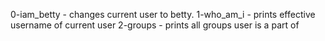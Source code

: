 0-iam_betty - changes current user to betty.
1-who_am_i  - prints effective username of current user
2-groups    - prints all groups user is a part of
